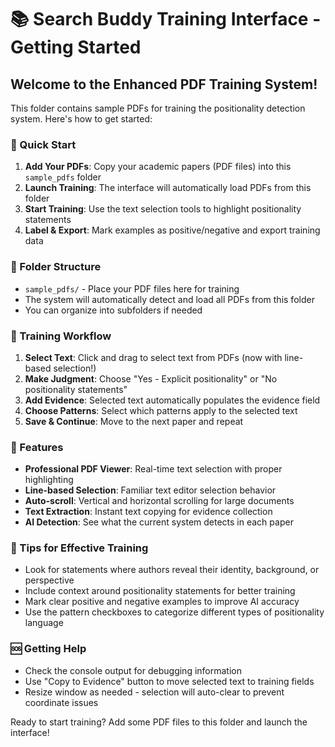 # 📚 Search Buddy Training Interface - Getting Started

## Welcome to the Enhanced PDF Training System!

This folder contains sample PDFs for training the positionality detection system. Here's how to get started:

### 🚀 Quick Start
1. **Add Your PDFs**: Copy your academic papers (PDF files) into this `sample_pdfs` folder
2. **Launch Training**: The interface will automatically load PDFs from this folder
3. **Start Training**: Use the text selection tools to highlight positionality statements
4. **Label & Export**: Mark examples as positive/negative and export training data

### 📁 Folder Structure
- `sample_pdfs/` - Place your PDF files here for training
- The system will automatically detect and load all PDFs from this folder
- You can organize into subfolders if needed

### 🎯 Training Workflow
1. **Select Text**: Click and drag to select text from PDFs (now with line-based selection!)
2. **Make Judgment**: Choose "Yes - Explicit positionality" or "No positionality statements"
3. **Add Evidence**: Selected text automatically populates the evidence field
4. **Choose Patterns**: Select which patterns apply to the selected text
5. **Save & Continue**: Move to the next paper and repeat

### 🔧 Features
- **Professional PDF Viewer**: Real-time text selection with proper highlighting
- **Line-based Selection**: Familiar text editor selection behavior
- **Auto-scroll**: Vertical and horizontal scrolling for large documents  
- **Text Extraction**: Instant text copying for evidence collection
- **AI Detection**: See what the current system detects in each paper

### 📝 Tips for Effective Training
- Look for statements where authors reveal their identity, background, or perspective
- Include context around positionality statements for better training
- Mark clear positive and negative examples to improve AI accuracy
- Use the pattern checkboxes to categorize different types of positionality language

### 🆘 Getting Help
- Check the console output for debugging information
- Use "Copy to Evidence" button to move selected text to training fields
- Resize window as needed - selection will auto-clear to prevent coordinate issues

Ready to start training? Add some PDF files to this folder and launch the interface!